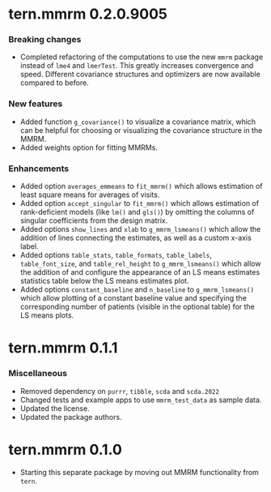 # tern.mmrm 0.2.0.9005

### Breaking changes

* Completed refactoring of the computations to use the new `mmrm` package instead
  of `lme4` and `lmerTest`. This greatly increases convergence and speed. Different
  covariance structures and optimizers are now available compared to before.

### New features

* Added function `g_covariance()` to visualize a covariance matrix, which
  can be helpful for choosing or visualizing the covariance structure in the MMRM.
* Added weights option for fitting MMRMs.

### Enhancements

* Added option `averages_emmeans` to `fit_mmrm()` which allows estimation of
  least square means for averages of visits.
* Added option `accept_singular` to `fit_mmrm()` which allows estimation of
  rank-deficient models (like `lm()` and `gls()`) by omitting the columns
  of singular coefficients from the design matrix.
* Added options `show_lines` and `xlab` to `g_mmrm_lsmeans()` which allow the
  addition of lines connecting the estimates, as well as a custom x-axis label.
* Added options `table_stats`, `table_formats`, `table_labels`, `table_font_size`,
  and `table_rel_height` to `g_mmrm_lsmeans()` which allow the addition of and
  configure the appearance of an LS means estimates statistics table below the LS
  means estimates plot.
* Added options `constant_baseline` and `n_baseline` to `g_mmrm_lsmeans()` which
  allow plotting of a constant baseline value and specifying the corresponding
  number of patients (visible in the optional table) for the LS means plots.

# tern.mmrm 0.1.1

### Miscellaneous

* Removed dependency on `purrr`, `tibble`, `scda` and `scda.2022`
* Changed tests and example apps to use `mmrm_test_data` as sample data.
* Updated the license.
* Updated the package authors.

# tern.mmrm 0.1.0

* Starting this separate package by moving out MMRM functionality from `tern`.
